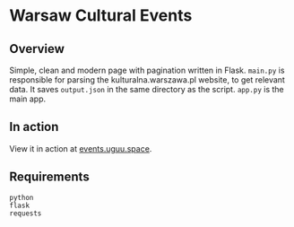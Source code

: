 # Warsaw Cultural Events
## Overview
Simple, clean and modern page with pagination written in Flask.
`main.py` is responsible for parsing the kulturalna.warszawa.pl website, to get relevant data. It saves `output.json` in the same directory as the script.
`app.py` is the main app.

## In action
View it in action at [events.uguu.space](https://events.uguu.space/).

## Requirements
```
python
flask
requests
```
